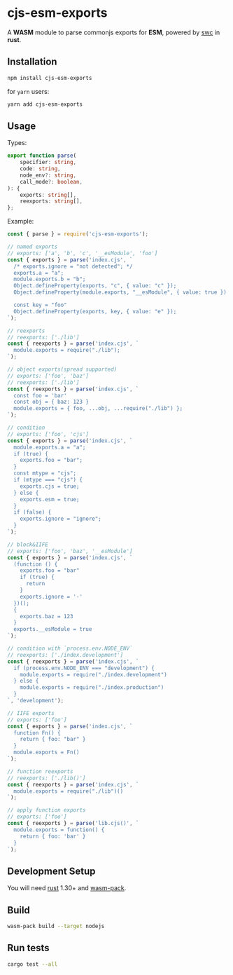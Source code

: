 # cjs-esm-exports

A **WASM** module to parse commonjs exports for **ESM**, powered by [swc](https://github.com/swc-project/swc) in **rust**.

## Installation

```bash
npm install cjs-esm-exports
```

for `yarn` users:

```bash
yarn add cjs-esm-exports
```

## Usage

Types:
```ts
export function parse(
	specifier: string,
	code: string,
	node_env?: string,
	call_mode?: boolean,
): {
	exports: string[],
	reexports: string[],
};
```

Example: 
```js
const { parse } = require('cjs-esm-exports');

// named exports
// exports: ['a', 'b', 'c', '__esModule', 'foo']
const { exports } = parse('index.cjs', `
  /* exports.ignore = "not detected"; */
  exports.a = "a";
  module.exports.b = "b";
  Object.defineProperty(exports, "c", { value: "c" });
  Object.defineProperty(module.exports, "__esModule", { value: true })

  const key = "foo"
  Object.defineProperty(exports, key, { value: "e" });
`);

// reexports
// reexports: ['./lib']
const { reexports } = parse('index.cjs', `
  module.exports = require("./lib");
`);

// object exports(spread supported)
// exports: ['foo', 'baz']
// reexports: ['./lib']
const { reexports } = parse('index.cjs', `
  const foo = 'bar'
  const obj = { baz: 123 }
  module.exports = { foo, ...obj, ...require("./lib") };
`);

// condition
// exports: ['foo', 'cjs']
const { exports } = parse('index.cjs', `
  module.exports.a = "a";
  if (true) {
    exports.foo = "bar";
  }
  const mtype = "cjs";
  if (mtype === "cjs") {
    exports.cjs = true;
  } else {
    exports.esm = true;
  }
  if (false) {
    exports.ignore = "ignore";
  }
`);

// block&IIFE
// exports: ['foo', 'baz', '__esModule']
const { exports } = parse('index.cjs', `
  (function () {
    exports.foo = "bar"
    if (true) {
      return
    }
    exports.ignore = '-'
  })();
  {
    exports.baz = 123
  }
  exports.__esModule = true
`);

// condition with `process.env.NODE_ENV`
// reexports: ['./index.development']
const { reexports } = parse('index.cjs', `
  if (process.env.NODE_ENV === "development") {
    module.exports = require("./index.development")
  } else {
    module.exports = require("./index.production")
  }
`, 'development');

// IIFE exports
// exports: ['foo']
const { exports } = parse('index.cjs', `
  function Fn() {
    return { foo: "bar" }
  }
  module.exports = Fn()
`);

// function reexports
// reexports: ['./lib()']
const { reexports } = parse('index.cjs', `
  module.exports = require("./lib")()
`);

// apply function exports
// exports: ['foo']
const { reexports } = parse('lib.cjs()', `
  module.exports = function() {
    return { foo: 'bar' }
  }
`);
```

## Development Setup

You will need [rust](https://www.rust-lang.org/tools/install) 1.30+ and [wasm-pack](https://rustwasm.github.io/wasm-pack/installer/).

## Build

```bash
wasm-pack build --target nodejs
```

## Run tests

```bash
cargo test --all
```
